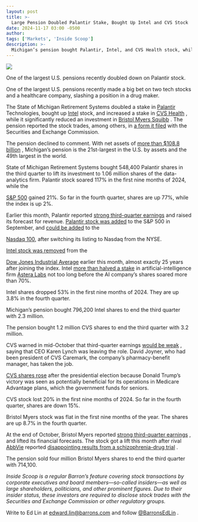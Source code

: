 ```yaml
---
layout: post
title: >-
  Large Pension Doubled Palantir Stake, Bought Up Intel and CVS Stock
date: 2024-11-17 03:00 -0500
author: 
tags: ['Markets', 'Inside Scoop']
description: >-
  Michigan’s pension bought Palantir, Intel, and CVS Health stock, while slashing an investment in Bristol Myers in the third quarter.
---
```





 


 








![](https://images.barrons.com/im-19083948?width=548&height=365)


One of the largest U.S. pensions recently doubled down on Palantir stock.






One of the largest U.S. pensions recently made a big bet on two tech stocks and a healthcare company, slashing a position in a drug maker.


The State of Michigan Retirement Systems doubled a stake in
[Palantir](https://www.barrons.com/market-data/stocks/PLTR)
Technologies, bought up
[Intel](https://www.barrons.com/market-data/stocks/INTC)
stock, and increased a stake in
[CVS Health](https://www.barrons.com/market-data/stocks/CVS)
,
while it significantly reduced an investment in
[Bristol Myers Squibb](https://www.barrons.com/market-data/stocks/BMY)
.
The pension reported the stock trades, among others, in
[a form it filed](https://www.sec.gov/Archives/edgar/data/762152/000076215224000013/xslForm13F_X02/InformationTable_09_30_24.xml)
with the Securities and Exchange Commission.


 The pension declined to comment. With net assets of
[more than \$108.8 billion](https://www.michigan.gov/ors/about-ors)
, Michigan’s pension is the 21st-largest in the U.S. by assets and the 49th largest in the world.


State of Michigan Retirement Systems bought 548,400 Palantir shares in the third quarter to lift its investment to 1.06 million shares of the data-analytics firm. Palantir stock soared 117% in the first nine months of 2024, while the

[S&P 500](https://www.barrons.com/market-data/indexes/spx?mod=article_chiclet)
gained 21%. So far in the fourth quarter, shares are up 77%, while the index is up 2%.


Earlier this month, Palantir reported
[strong third-quarter earnings](https://www.barrons.com/articles/palantir-earnings-stock-price-dc33bc1e?mod=article_inline)
and raised its forecast for revenue.
[Palantir stock was added](https://www.barrons.com/articles/palantir-dell-sp-500-96d22771?mod=article_inline)
to the S&P 500 in September, and
[could be added](https://www.barrons.com/articles/palantir-stock-price-nasdaq-nyse-52732751?mod=article_inline)
to the

[Nasdaq 100](https://www.barrons.com/market-data/indexes/ndx?mod=article_chiclet),
after switching its listing to Nasdaq from the NYSE.


[Intel stock was removed](https://www.barrons.com/articles/nvidia-dow-jones-industrial-average-intel-sherwin-williams-9ab14310?mod=article_inline)
from the

[Dow Jones Industrial Average](https://www.barrons.com/market-data/indexes/djia?mod=article_chiclet)
earlier this month, almost exactly 25 years after joining the index. Intel
[more than halved a stake](https://www.barrons.com/articles/intel-stock-price-astera-labs-dd2df808?mod=article_inline)
in artificial-intelligence firm
[Astera Labs](https://www.barrons.com/market-data/stocks/ALAB)
not too long before the AI company’s shares soared more than 70%.


Intel shares dropped 53% in the first nine months of 2024. They are up 3.8% in the fourth quarter.


Michigan’s pension bought 796,200 Intel shares to end the third quarter with 2.3 million.





The pension bought 1.2 million CVS shares to end the third quarter with 3.2 million.


CVS warned in mid-October that third-quarter earnings
[would be weak](https://www.wsj.com/health/healthcare/cvs-names-david-joyner-as-new-chief-executive-a0a73b27?mod=article_inline)
, saying that CEO Karen Lynch was leaving the role. David Joyner, who had been president of CVS Caremark, the company’s pharmacy-benefit manager, has taken the job.


[CVS shares rose](https://www.barrons.com/articles/cvs-health-earnings-stock-ceo-8fc8e4c4?mod=article_inline)
after the presidential election because Donald Trump’s victory was seen as potentially beneficial for its operations in Medicare Advantage plans, which the government funds for seniors.


CVS stock lost 20% in the first nine months of 2024. So far in the fourth quarter, shares are down 15%.


Bristol Myers stock was flat in the first nine months of the year. The shares are up 8.7% in the fourth quarter.


At the end of October, Bristol Myers reported
[strong third-quarter earnings](https://www.barrons.com/articles/bristol-myers-earnings-stock-price-ccd1e48e?mod=article_inline)
, and lifted its financial forecasts. The stock got a lift this month after rival
[AbbVie](https://www.barrons.com/market-data/stocks/ABBV)
reported
[disappointing results from a schizophrenia-drug trial](https://www.marketwatch.com/story/bristol-myers-squibbs-stock-soars-after-rival-abbvie-reports-disappointing-schizophrenia-drug-trial-e18c14a0?mod=article_inline)
.


The pension sold four million Bristol Myers shares to end the third quarter with 714,100.


*Inside Scoop is a regular Barron’s feature covering stock transactions by corporate executives and board members—so-called insiders—as well as large shareholders, politicians, and other prominent figures. Due to their insider status, these investors are required to disclose stock trades with the Securities and Exchange Commission or other regulatory groups.*


Write to Ed Lin at edward.lin@barrons.com and follow
[@BarronsEdLin](https://twitter.com/BarronsEdLin)
.









